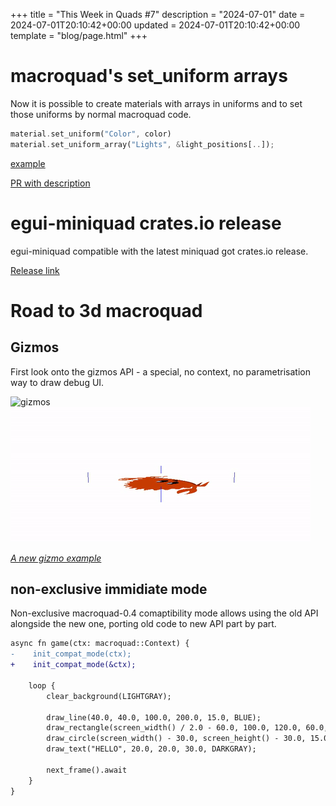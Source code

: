 +++
title = "This Week in Quads #7"
description = "2024-07-01"
date = 2024-07-01T20:10:42+00:00
updated = 2024-07-01T20:10:42+00:00
template = "blog/page.html"
+++

# macroquad's set_uniform arrays

Now it is possible to create materials with arrays in uniforms and to set those uniforms by normal macroquad code.

```rust
material.set_uniform("Color", color)
material.set_uniform_array("Lights", &light_positions[..]);
```

[example](https://github.com/not-fl3/macroquad/blob/master/examples/custom_material.rs)

[PR with description](https://github.com/not-fl3/macroquad/pull/754)

# egui-miniquad crates.io release

egui-miniquad compatible with the latest miniquad got crates.io release.

[Release link](https://github.com/not-fl3/egui-miniquad/releases/tag/0.15.0)

# Road to 3d macroquad

## Gizmos

First look onto the gizmos API - a special, no context, no parametrisation way to draw debug UI.

![gizmos](/week7/gizmo.gif)
![gizmos](/week7/gizmo2.gif)

*[A new gizmo example](https://github.com/not-fl3/macroquad/blob/0.5/examples/gizmos/main.rs)*


## non-exclusive immidiate mode

Non-exclusive macroquad-0.4 comaptibility mode allows using the old API alongside the new one, porting old code to new API part by part.

```diff
async fn game(ctx: macroquad::Context) {
-    init_compat_mode(ctx);
+    init_compat_mode(&ctx);

    loop {
        clear_background(LIGHTGRAY);

        draw_line(40.0, 40.0, 100.0, 200.0, 15.0, BLUE);
        draw_rectangle(screen_width() / 2.0 - 60.0, 100.0, 120.0, 60.0, GREEN);
        draw_circle(screen_width() - 30.0, screen_height() - 30.0, 15.0, YELLOW);
        draw_text("HELLO", 20.0, 20.0, 30.0, DARKGRAY);

        next_frame().await
    }
}

```

